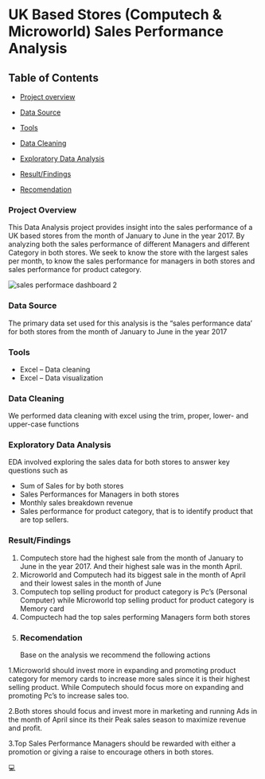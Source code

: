# UK Based Stores (Computech & Microworld) Sales Performance Analysis
## Table of Contents
- [Project overview](#project-overview)

- [Data Source](#data-source)

- [Tools](#tools)

- [Data Cleaning](#data-cleaning)

- [Exploratory Data Analysis](#exploratory-data-analysis)

- [Result/Findings](result/-findings)

- [Recomendation](#recomendation)





### Project Overview
This Data Analysis project provides insight into the sales performance of a UK based stores from the month of January to June in the year 2017. By analyzing both the sales performance of different Managers and different Category in both stores.
We seek to know the store with the largest sales per month, to know the sales performance for managers in both stores and sales performance for product category.

![sales performace dashboard 2](https://github.com/user-attachments/assets/f907f007-4286-4947-bd27-03a4db83c5c6)


### Data Source
The primary data set used for this analysis is the “sales performance data’ for both stores from the month of January to June in the year 2017
### Tools
- Excel – Data cleaning 
- Excel – Data visualization
### Data Cleaning
We performed data cleaning with excel using the trim, proper, lower- and upper-case functions
### Exploratory Data Analysis
EDA involved exploring the sales data for both stores to answer key questions such as
- Sum of Sales for by both stores
- Sales Performances for Managers in both stores
- Monthly sales breakdown revenue
- Sales performance for product category, that is to identify product that are top sellers.
### Result/Findings
1.	Computech store had the highest sale from the month of January to June in the year 2017. And their highest sale was in the month April. 
2.	Microworld and Computech had its biggest sale in the month of April and their lowest sales in the month of June
3.	Computech top selling product for product category is Pc’s (Personal Computer) while Microworld top selling product for product category is Memory card
4.	Compuctech had the top sales performing Managers form both stores
5.	### Recomendation
	Base on the analysis we recommend the following actions

1.Microworld should invest more in expanding and promoting product category for memory cards to increase more sales since it is their highest selling product. While Computech should focus more on expanding and promoting Pc’s to increase sales too.

2.Both stores should focus and invest more in marketing and running Ads in the month of April since its their Peak sales season to maximize revenue and profit.

3.Top Sales Performance Managers should be rewarded with either a promotion or giving a raise to encourage others in both stores.

💻



